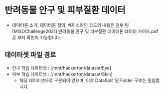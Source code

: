 # 반려동물 안구 및 피부질환 데이터
* 데이터톤 소개, 데이터톤 정의, 베이스라인 코드의 내용은 첨부 된 [MISOChallenge2021] 반려동물 안구 및 피부질환 데이터톤 데이터 가이드.pdf 로 부터
확인이 가능합니다.

## 데이터셋 파일 경로 ##
 * 안구 학습 데이터셋 : [/mnt/hackerton/dataset/Eye]
 * 피부 학습 데이터셋 : [/mnt/hackerton/dataset/Skin]
    * 해당 데이터셋으로 구분되어 있으며, 이후 DataSplit 된 Folder 구조는 동일합니다.
